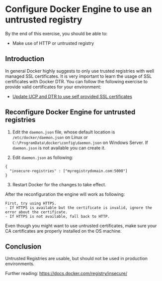 # Configure Docker Engine to use an untrusted registry

By the end of this exercise, you should be able to:

 - Make use of HTTP or untrusted registry
 

## Introduction

In general Docker highly suggests to only use trusted registries with well managed SSL certificates. It is very important to learn the usage of SSL certificates with Docker DTR. You can follow the following exercise to provide valid certificates for your environment:

- [Update UCP and DTR to use self provided SSL certificates](https://github.com/EricCollazo/workshop-pe/blob/master/exercises/part02-general-ssl-certificates.md)

## Reconfigure Docker Engine for untrusted registries

1. Edit the `daemon.json` file, whose default location is `/etc/docker/daemon.json` on Linux or `C:\ProgramData\docker\config\daemon.json` on Windows Server. If `daemon.json` is not available you can create it.

2. Edit `daemon.json` as following:

```
{
  "insecure-registries" : ["myregistrydomain.com:5000"]
}
```

3. Restart Docker for the changes to take effect.

After the reconfiguration the engine will work as following:

```
First, try using HTTPS.
- If HTTPS is available but the certificate is invalid, ignore the error about the certificate.
- If HTTPS is not available, fall back to HTTP.
```

Even though you might want to use untrusted certificates, make sure your CA certificates are properly installed on the OS machine.

## Conclusion

Untrusted Registries are usable, but should not be used in production environments.

Further reading:
https://docs.docker.com/registry/insecure/


